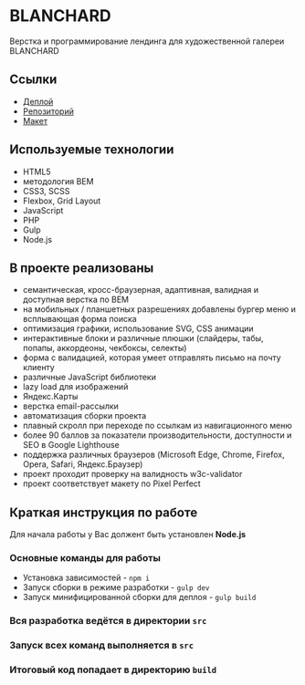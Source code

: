 # BLANCHARD
Верстка и программирование лендинга для художественной галереи BLANCHARD

## Ссылки

* [Деплой](https://jenyakrutoy.github.io/blanchard/build)
* [Репозиторий](https://github.com/jenyakrutoy/blanchard)
* [Макет](https://www.figma.com/file/T3alqkMqoaTWW6WLoR99LO/Blanchard-(Copy)?type=design&node-id=0-1&mode=design&t=jUaooUtqQpCGqbSm-0)

## Используемые технологии

* HTML5
* методология BEM
* CSS3, SCSS
* Flexbox, Grid Layout
* JavaScript
* PHP
* Gulp
* Node.js

## В проекте реализованы
* семантическая, кросс-браузерная, адаптивная, валидная и доступная верстка по BEM
* на мобильных / планшетных разрешениях добавлены бургер меню и всплывающая форма поиска
* оптимизация графики, использование SVG, CSS анимации
* интерактивные блоки и различные плюшки (слайдеры, табы, попапы, аккордеоны, чекбоксы, селекты)
* форма с валидацией, которая умеет отправлять письмо на почту клиенту
* различные JavaScript библиотеки
* lazy load для изображений
* Яндекс.Карты
* верстка email-рассылки
* автоматизация сборки проекта
* плавный скролл при переходе по ссылкам из навигационного меню
* более 90 баллов за показатели производительности, доступности и SEO в Google Lighthouse
* поддержка различных браузеров (Microsoft Edge, Chrome, Firefox, Opera, Safari, Яндекс.Браузер)
* проект проходит проверку на валидность w3c-validator
* проект соответствует макету по Piхel Perfect


## Краткая инструкция по работе

Для начала работы у Вас должент быть установлен **Node.js**

### Основные команды для работы

* Установка зависимостей - `npm i`
* Запуск сборки в режиме разработки - `gulp dev`
* Запуск минифицированной сборки для деплоя - `gulp build`


### Вся разработка ведётся в директории  **`src`**
### Запуск всех команд выполняется в **`src`**
### Итоговый код попадает в директорию **`build`**